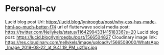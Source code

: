 # Personal-cv
Lucid blog post Url: https://lucid.blog/lyniroegbu/post/why-css-has-made-html-so-much-better-f74
url of flutterwave social media post: https://twitter.com/Nellykels/status/1164299433141518336?s=20
Lucid blog post: https://lucid.blog/lyniroegbu/post/1566504827
Cloudinary image link: https://res.cloudinary.com/nellykels/image/upload/v1566508000/WhatsApp_Image_2019-08-22_at_9.41.19_PM_uzflgx.jpg

